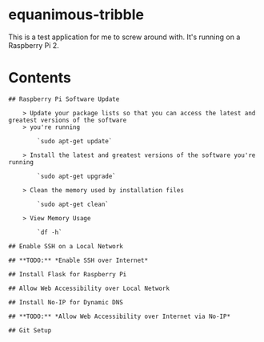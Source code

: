 # equanimous-tribble

This is a test application for me to screw around with. It's running on a Raspberry Pi 2.

# Contents

	## Raspberry Pi Software Update

		> Update your package lists so that you can access the latest and greatest versions of the software 
		> you're running

			`sudo apt-get update`

		> Install the latest and greatest versions of the software you're running

			`sudo apt-get upgrade`

		> Clean the memory used by installation files

			`sudo apt-get clean`

		> View Memory Usage

			`df -h`

	## Enable SSH on a Local Network

	## **TODO:** *Enable SSH over Internet*

	## Install Flask for Raspberry Pi

	## Allow Web Accessibility over Local Network

	## Install No-IP for Dynamic DNS

	## **TODO:** *Allow Web Accessibility over Internet via No-IP*

	## Git Setup

